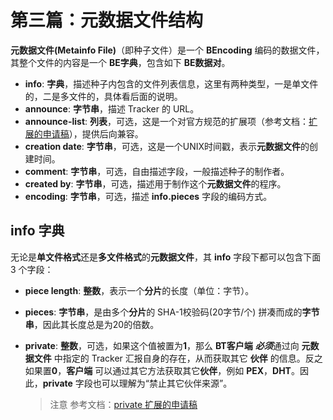 # 第三篇：元数据文件结构

**元数据文件(Metainfo File)**（即种子文件）是一个 **BEncoding** 编码的数据文件，其整个文件的内容是一个 **BE字典**，包含如下 **BE数据对**。

- **info**: **字典**，描述种子内包含的文件列表信息，这里有两种类型，一是单文件的，二是多文件的，具体看后面的说明。
- **announce**: **字节串**，描述 Tracker 的 URL。
- **announce-list**: **列表**，可选，这是一个对官方规范的扩展项（参考文档：[扩展的申请稿](http://bittorrent.org/beps/bep_0012.html)），提供后向兼容。
- **creation date**: **字节串**，可选，这是一个UNIX时间戳，表示**元数据文件**的创建时间。
- **comment**: **字节串**，可选，自由描述字段，一般描述种子的制作者。
- **created by**: **字节串**，可选，描述用于制作这个**元数据文件**的程序。
- **encoding**: **字节串**，可选，描述 **info.pieces** 字段的编码方式。

## info 字典

无论是**单文件格式**还是**多文件格式**的**元数据文件**，其 **info** 字段下都可以包含下面 3 个字段：

- **piece length**: **整数**，表示一个**分片**的长度（单位：字节）。
- **pieces**: **字节串**，是由多个**分片**的 SHA-1校验码(20字节/个) 拼凑而成的**字节串**，因此其长度总是为20的倍数。
- **private**: **整数**，可选，如果这个值被置为**1**，那么 **BT客户端** ***必须***通过向 **元数据文件** 中指定的 Tracker 汇报自身的存在，从而获取其它 **伙伴** 的信息。反之如果置**0**，**客户端** 可以通过其它方法获取其它**伙伴**，例如 **PEX**，**DHT**。因此，**private** 字段也可以理解为“禁止其它伙伴来源”。

    > 注意
    > 参考文档：[private 扩展的申请稿](http://bittorrent.org/beps/bep_0027.html)